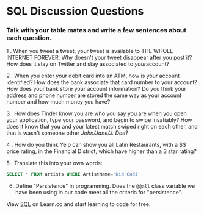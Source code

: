 # SQL Discussion Questions

### Talk with your table mates and write a few sentences about each question.

1 . When you tweet a tweet, your tweet is available to THE WHOLE INTERNET FOREVER. Why doesn't your tweet disappear after you post it? How does it stay on Twitter and stay associated to ​_your_​ account?

2 . When you enter your debit card into an ATM, how is your account identified? How does the bank associate that card number to your account? How does your bank store your account information? Do you think your address and phone number are stored the same way as your account number and how much money you have?

 3 . How does Tinder know you are who you say you are when you open your application, type your password, and begin to swipe insatiably? How does it know that you and your latest match swiped right on each other, and that is wasn't someone other _John/Jane/J. Doe_?

4 . How do you think Yelp can show you all Latin Restaurants, with a $$ price rating, in the Financial District, which have higher than a 3 star rating?

 5 . Translate this into your own words:
```sql
SELECT * FROM artists WHERE ArtistName='Kid Cudi'
```

6. Define "Persistence" in programming. Does the `@@all` class variable we have been using in our code meet all the criteria for "persistence".

<p class='util--hide'>View <a href='https://learn.co/lessons/week-2-day-3-discussion'>SQL</a> on Learn.co and start learning to code for free.</p>
